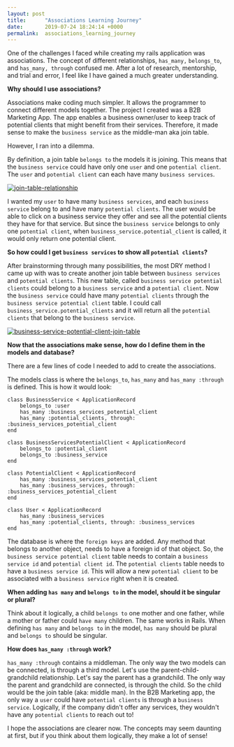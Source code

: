 ```yaml
---
layout: post
title:      "Associations Learning Journey"
date:       2019-07-24 18:24:14 +0000
permalink:  associations_learning_journey
---
```



One of the challenges I faced while creating my rails application was associations. The concept of different relationships, `has_many,` `belongs_to`, and `has_many, through` confused me. After a lot of research, mentorship, and trial and error, I  feel like I have gained a much greater understanding. 

**Why should I use associations?**

Associations make coding much simpler. It allows the programmer to connect different models together. The project I created was a B2B Marketing App. The app enables a business owner/user to keep track of potential clients that might benefit from their services. Therefore, it made sense to make the `business service` as the middle-man aka join table. 

However, I ran into a dilemma. 

By definition, a join table `belongs to` the models it is joining. This means that the `business service` could have only one `user` and one `potential client`. The `user` and `potential client` can each have many `business services`. 

<a href="https://ibb.co/Yp3LhN0"><img src="https://i.ibb.co/qkdrpDJ/join-table-relationship.jpg" alt="join-table-relationship" border="0"></a>

I wanted my `user` to have many `business services`, and each `business service` belong to and have many `potential clients`. The user would be able to click on a business service they offer and see all the potential clients they have for that service. But since the `business service` belongs to only one `potential client`, when `business_service.potential_client` is called, it would only return one potential client. 

**So how could I get `business services` to show all `potential clients`?**

After brainstorming through many possibilities, the most DRY method I came up with was to create another join table between `business services` and `potential clients`. This new table, called `business service potential clients` could belong to a `business service` and a `potential client`. Now the `business service` could have many `potential clients` through the `business service potential client` table. I could call `business_service.potential_clients` and it will return all the `potential clients` that belong to the `business service`. 

<a href="https://ibb.co/NT7X0Dh"><img src="https://i.ibb.co/0sQk04N/business-service-potential-client-join-table.jpg" alt="business-service-potential-client-join-table" border="0"></a>


**Now that the associations make sense, how do I define them in the models and database?**

There are a few lines of code I needed to add to create the associations. 

The models class is where the `belongs_to`, `has_many` and `has_many :through` is defined. This is how it would look:

```
class BusinessService < ApplicationRecord
    belongs_to :user
    has_many :business_services_potential_client
    has_many :potential_clients, through: :business_services_potential_client
end
```

```
class BusinessServicesPotentialClient < ApplicationRecord
    belongs_to :potential_client
    belongs_to :business_service
end
```

```
class PotentialClient < ApplicationRecord
    has_many :business_services_potential_client
    has_many :business_services, through: :business_services_potential_client 
end
```

```
class User < ApplicationRecord
    has_many :business_services 
    has_many :potential_clients, through: :business_services
end
```

The database is where the `foreign keys` are added. Any method that belongs to another object, needs to have a foreign id of that object. So, the `business service potential client` table needs to contain a `business service id` and `potential client id`. The `potential clients` table needs to have a `business service id`. This will allow a new `potential client` to be associated with a `business service` right when it is created. 

**When adding `has many` and `belongs to` in the model, should it be singular or plural?**

Think about it logically, a child `belongs to` one mother and one father, while a mother or father could `have many` children. The same works in Rails. When defining `has many` and `belongs to` in the model, `has many` should be plural and `belongs to` should be singular.

**How does `has_many :through` work?**

`has_many :through` contains a middleman. The only way the two models can be connected, is through a third model. Let's use the parent-child-grandchild relationship. Let's say the parent has a grandchild. The only way the parent and grandchild are connected, is through the child. So the child would be the join table (aka: middle man). In the B2B Marketing app, the only way a `user` could have `potential clients` is through a `business service`. Logically, if the company didn't offer any services, they wouldn't have any `potential clients` to reach out to!

I hope the associations are clearer now. The concepts may seem daunting at first, but if you think about them logically, they make a lot of sense!



